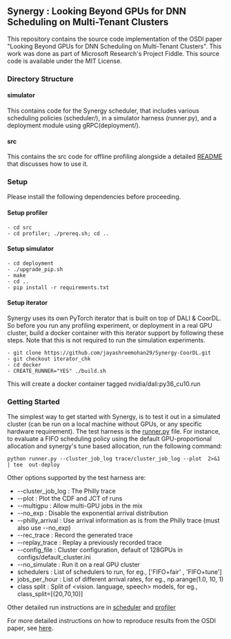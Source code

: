 ## Synergy :  Looking Beyond GPUs for DNN Scheduling on Multi-Tenant Clusters

This repository contains the source code implementation of the OSDI paper "Looking Beyond GPUs for DNN Scheduling on Multi-Tenant Clusters". This work was done as part of Microsoft Research's Project Fiddle. This source code is available under the MIT License.

### Directory Structure

#### simulator
This contains code for the Synergy scheduler, that includes various scheduling policies (scheduler/), in a simulator harness (runner.py), and a deployment module using gRPC(deployment/).

#### src
This contains the src code for offline profiling alongside a detailed [README](README-offline-profiler.md) that discusses how to use it.

### Setup
Please install the following dependencies before proceeding.

#### Setup profiler
```
- cd src
- cd profiler; ./prereq.sh; cd ..
```

#### Setup simulator
```
- cd deployment
- ./upgrade_pip.sh
- make
- cd ..
- pip install -r requirements.txt
```

#### Setup iterator
Synergy uses its own PyTorch iterator that is built on top of DALI & CoorDL. So before you run any profiling experiment, or deployment in a real GPU cluster,  build a docker container with this iterator support by following these steps. Note that this is not required to run the simulation experiments.
```
- git clone https://github.com/jayashreemohan29/Synergy-CoorDL.git
- git checkout iterator_chk
- cd docker
- CREATE_RUNNER="YES" ./build.sh
```
 This will create a docker container tagged nvidia/dali:py36_cu10.run


### Getting Started
The simplest way to get started with Synergy, is to test it out in a simulated cluster (can be run on a local machine without GPUs, or any specific hardware requirement). The test harness is the [runner.py](simulator/runner.py) file. For instance, to evaluate a FIFO scheduling policy using the default GPU-proportional allocation and synergy's tune based allocation, run the following command:

```
python runner.py --cluster_job_log trace/cluster_job_log --plot  2>&1 | tee  out-deploy
```

Other options supported by the test harness are:

* --cluster_job_log : The Philly trace
* --plot : Plot the CDF and JCT of runs
* --multigpu : Allow multi-GPU jobs in the mix
* --no_exp :  Disable the exponential arrival distribution
* --philly_arrival : Use arrival information as is from the Philly trace (must also use --no_exp)
* --rec_trace : Record the generated trace
* --replay_trace : Replay a previously recorded trace
* --config_file : Cluster configuration, default of 128GPUs in configs/default_cluster.ini
* --no_simulate : Run it on a real GPU cluster
* schedulers : List of schedulers to run, for eg., ['FIFO+fair' , 'FIFO+tune']
* jobs_per_hour : List of different arrival rates, for eg., np.arange(1.0, 10, 1)
* class split : Split of <vision. language, speech> models, for eg., class_split=[(20,70,10)]


Other detailed run instructions are in [scheduler](simulator/README.md) and [profiler](README-offline-profiler.md)

For more detailed instructions on how to reproduce results from the OSDI paper, see [here](ae-readme.md).
